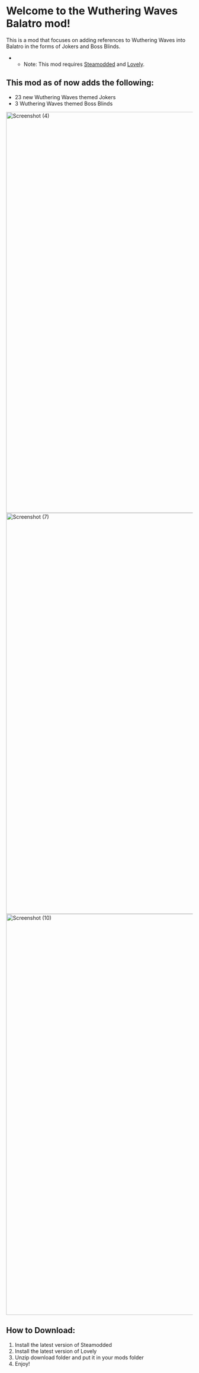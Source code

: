 # Welcome to the Wuthering Waves Balatro mod! 
This is a mod that focuses on adding references to Wuthering Waves into Balatro in the forms of Jokers and Boss Blinds. 

* * Note: This mod requires [Steamodded](https://github.com/Steamodded/smods?tab=readme-ov-file) and [Lovely](https://github.com/ethangreen-dev/lovely-injector).

## This mod as of now adds the following:

- 23 new Wuthering Waves themed Jokers
- 3 Wuthering Waves themed Boss Blinds

<img width="1920" height="1080" alt="Screenshot (4)" src="https://github.com/user-attachments/assets/87d0dd5b-5e0c-4583-a2d8-d5228202d807" />

<img width="1920" height="1080" alt="Screenshot (7)" src="https://github.com/user-attachments/assets/65804fe5-5e4c-4a32-a882-3441811e1a3d" />

<img width="1920" height="1080" alt="Screenshot (10)" src="https://github.com/user-attachments/assets/bbc1fb83-f9cb-495c-ad8e-b1ccb35f3eb2" />

## How to Download:
1. Install the latest version of Steamodded
2. Install the latest version of Lovely
3. Unzip download folder and put it in your mods folder
4. Enjoy!
